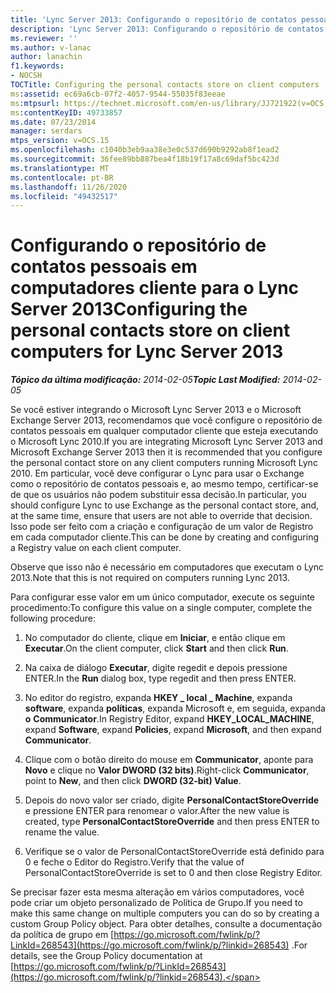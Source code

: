 ```yaml
---
title: 'Lync Server 2013: Configurando o repositório de contatos pessoais em computadores cliente'
description: 'Lync Server 2013: Configurando o repositório de contatos pessoais em computadores cliente.'
ms.reviewer: ''
ms.author: v-lanac
author: lanachin
f1.keywords:
- NOCSH
TOCTitle: Configuring the personal contacts store on client computers
ms:assetid: ec69a6cb-07f2-4057-9544-55035f83eeae
ms:mtpsurl: https://technet.microsoft.com/en-us/library/JJ721922(v=OCS.15)
ms:contentKeyID: 49733857
ms.date: 07/23/2014
manager: serdars
mtps_version: v=OCS.15
ms.openlocfilehash: c1040b3eb9aa38e3e0c537d690b9292ab8f1ead2
ms.sourcegitcommit: 36fee89bb887bea4f18b19f17a8c69daf5bc423d
ms.translationtype: MT
ms.contentlocale: pt-BR
ms.lasthandoff: 11/26/2020
ms.locfileid: "49432517"
---
```

# <a name="configuring-the-personal-contacts-store-on-client-computers-for-lync-server-2013"></a><span data-ttu-id="3f6b7-103">Configurando o repositório de contatos pessoais em computadores cliente para o Lync Server 2013</span><span class="sxs-lookup"><span data-stu-id="3f6b7-103">Configuring the personal contacts store on client computers for Lync Server 2013</span></span>

<div data-xmlns="http://www.w3.org/1999/xhtml">

<div class="topic" data-xmlns="http://www.w3.org/1999/xhtml" data-msxsl="urn:schemas-microsoft-com:xslt" data-cs="https://msdn.microsoft.com/">

<div data-asp="https://msdn2.microsoft.com/asp">



</div>

<div id="mainSection">

<div id="mainBody"><span data-ttu-id="3f6b7-104">

<span> </span></span><span class="sxs-lookup"><span data-stu-id="3f6b7-104">

<span> </span></span></span>

<span data-ttu-id="3f6b7-105">_**Tópico da última modificação:** 2014-02-05_</span><span class="sxs-lookup"><span data-stu-id="3f6b7-105">_**Topic Last Modified:** 2014-02-05_</span></span>

<span data-ttu-id="3f6b7-106">Se você estiver integrando o Microsoft Lync Server 2013 e o Microsoft Exchange Server 2013, recomendamos que você configure o repositório de contatos pessoais em qualquer computador cliente que esteja executando o Microsoft Lync 2010.</span><span class="sxs-lookup"><span data-stu-id="3f6b7-106">If you are integrating Microsoft Lync Server 2013 and Microsoft Exchange Server 2013 then it is recommended that you configure the personal contact store on any client computers running Microsoft Lync 2010.</span></span> <span data-ttu-id="3f6b7-107">Em particular, você deve configurar o Lync para usar o Exchange como o repositório de contatos pessoais e, ao mesmo tempo, certificar-se de que os usuários não podem substituir essa decisão.</span><span class="sxs-lookup"><span data-stu-id="3f6b7-107">In particular, you should configure Lync to use Exchange as the personal contact store, and, at the same time, ensure that users are not able to override that decision.</span></span> <span data-ttu-id="3f6b7-108">Isso pode ser feito com a criação e configuração de um valor de Registro em cada computador cliente.</span><span class="sxs-lookup"><span data-stu-id="3f6b7-108">This can be done by creating and configuring a Registry value on each client computer.</span></span>

<span data-ttu-id="3f6b7-109">Observe que isso não é necessário em computadores que executam o Lync 2013.</span><span class="sxs-lookup"><span data-stu-id="3f6b7-109">Note that this is not required on computers running Lync 2013.</span></span>

<span data-ttu-id="3f6b7-110">Para configurar esse valor em um único computador, execute os seguinte procedimento:</span><span class="sxs-lookup"><span data-stu-id="3f6b7-110">To configure this value on a single computer, complete the following procedure:</span></span>

1.  <span data-ttu-id="3f6b7-111">No computador do cliente, clique em **Iniciar**, e então clique em **Executar**.</span><span class="sxs-lookup"><span data-stu-id="3f6b7-111">On the client computer, click **Start** and then click **Run**.</span></span>

2.  <span data-ttu-id="3f6b7-112">Na caixa de diálogo **Executar**, digite regedit e depois pressione ENTER.</span><span class="sxs-lookup"><span data-stu-id="3f6b7-112">In the **Run** dialog box, type regedit and then press ENTER.</span></span>

3.  <span data-ttu-id="3f6b7-113">No editor do registro, expanda **HKEY \_ local \_ Machine**, expanda **software**, expanda **políticas**, expanda Microsoft e, em seguida, expanda **o** **Communicator**.</span><span class="sxs-lookup"><span data-stu-id="3f6b7-113">In Registry Editor, expand **HKEY\_LOCAL\_MACHINE**, expand **Software**, expand **Policies**, expand **Microsoft**, and then expand **Communicator**.</span></span>

4.  <span data-ttu-id="3f6b7-114">Clique com o botão direito do mouse em **Communicator**, aponte para **Novo** e clique no **Valor DWORD (32 bits)**.</span><span class="sxs-lookup"><span data-stu-id="3f6b7-114">Right-click **Communicator**, point to **New**, and then click **DWORD (32-bit) Value**.</span></span>

5.  <span data-ttu-id="3f6b7-115">Depois do novo valor ser criado, digite **PersonalContactStoreOverride** e pressione ENTER para renomear o valor.</span><span class="sxs-lookup"><span data-stu-id="3f6b7-115">After the new value is created, type **PersonalContactStoreOverride** and then press ENTER to rename the value.</span></span>

6.  <span data-ttu-id="3f6b7-116">Verifique se o valor de PersonalContactStoreOverride está definido para 0 e feche o Editor do Registro.</span><span class="sxs-lookup"><span data-stu-id="3f6b7-116">Verify that the value of PersonalContactStoreOverride is set to 0 and then close Registry Editor.</span></span>

<span data-ttu-id="3f6b7-117">Se precisar fazer esta mesma alteração em vários computadores, você pode criar um objeto personalizado de Política de Grupo.</span><span class="sxs-lookup"><span data-stu-id="3f6b7-117">If you need to make this same change on multiple computers you can do so by creating a custom Group Policy object.</span></span> <span data-ttu-id="3f6b7-118">Para obter detalhes, consulte a documentação da política de grupo em [https://go.microsoft.com/fwlink/p/?LinkId=268543](https://go.microsoft.com/fwlink/p/?linkid=268543) .</span><span class="sxs-lookup"><span data-stu-id="3f6b7-118">For details, see the Group Policy documentation at [https://go.microsoft.com/fwlink/p/?LinkId=268543](https://go.microsoft.com/fwlink/p/?linkid=268543).</span></span>

<span data-ttu-id="3f6b7-119"></div>

<span> </span>

</div>

</div>

</span><span class="sxs-lookup"><span data-stu-id="3f6b7-119"></div>

<span> </span>

</div>

</div>

</span></span></div>

